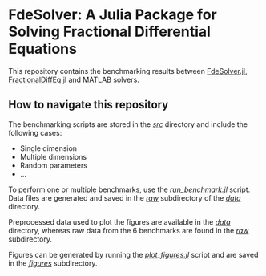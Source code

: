 # FdeSolver: A Julia Package for Solving Fractional Differential Equations

This repository contains the benchmarking results between [FdeSolver.jl](https://github.com/JuliaTurkuDataScience/FdeSolver.jl), [FractionalDiffEq.jl](https://github.com/SciFracX/FractionalDiffEq.jl) and MATLAB solvers.

## How to navigate this repository

The benchmarking scripts are stored in the [_src_](https://github.com/JuliaTurkuDataScience/benchmarking_FDE_Matlab_SciFracx/tree/main/src/julia) directory and include the following cases:

* Single dimension
* Multiple dimensions
* Random parameters
* ...

To perform one or multiple benchmarks, use the [_run_benchmark.jl_](https://github.com/JuliaTurkuDataScience/2022_Khalighi_FdeSolver/blob/main/src/julia/run_benchmark.jl) script. Data files are generated and saved in the [_raw_](https://github.com/JuliaTurkuDataScience/benchmarking_FDE_Matlab_SciFracx/tree/main/data/raw) subdirectory of the [_data_](https://github.com/JuliaTurkuDataScience/benchmarking_FDE_Matlab_SciFracx/tree/main/data) directory.

Preprocessed data used to plot the figures are available in the [_data_](https://github.com/JuliaTurkuDataScience/benchmarking_FDE_Matlab_SciFracx/tree/main/data) directory, whereas raw data from the 6 benchmarks are found in the [_raw_](https://github.com/JuliaTurkuDataScience/benchmarking_FDE_Matlab_SciFracx/tree/main/data/raw) subdirectory.

Figures can be generated by running the [_plot_figures.jl_](https://github.com/JuliaTurkuDataScience/benchmarking_FDE_Matlab_SciFracx/blob/main/results/plot_figures.jl) script and are saved in the [_figures_](https://github.com/JuliaTurkuDataScience/benchmarking_FDE_Matlab_SciFracx/tree/main/results/figures) subdirectory.
